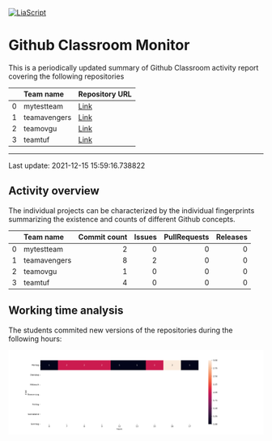 <!--
author:   _
email:    _

version:  0.0.1
language: en

-->

[![LiaScript](https://raw.githubusercontent.com/LiaScript/LiaScript/master/badges/course.svg)](https://liascript.github.io/course/?https://github.com/SebastianZug/GitHubClassroomTutorFeedback/blob/main/README.md)

# Github Classroom Monitor

This is a periodically updated summary of Github Classroom activity report covering the following repositories

<!-- data-type="none" -->
|    | Team name    | Repository URL                                                                            |
|---:|:-------------|:------------------------------------------------------------------------------------------|
|  0 | mytestteam   | [Link](https://api.github.com/repos/GitHubClassroom-Demo/programmingtask_1-mytestteam)    |
|  1 | teamavengers | [Link](https://api.github.com/repos/GitHubClassroom-Demo/programmingtask_1-team-avengers) |
|  2 | teamovgu     | [Link](https://api.github.com/repos/GitHubClassroom-Demo/programmingtask_1-team-ovgu)     |
|  3 | teamtuf      | [Link](https://api.github.com/repos/GitHubClassroom-Demo/programmingtask_1-teamtuf)       |

----------------------------------------------------- 

Last update: 2021-12-15 15:59:16.738822

## Activity overview

The individual projects can be characterized by the individual fingerprints summarizing the existence and counts of different Github concepts.

<!-- data-type="none" -->
|    | Team name    |   Commit count |   Issues |   PullRequests |   Releases |
|---:|:-------------|---------------:|---------:|---------------:|-----------:|
|  0 | mytestteam   |              2 |        0 |              0 |          0 |
|  1 | teamavengers |              8 |        2 |              0 |          0 |
|  2 | teamovgu     |              1 |        0 |              0 |          0 |
|  3 | teamtuf      |              4 |        0 |              0 |          0 |

## Working time analysis

The students commited new versions of the repositories during the following hours:

![image](./example/notebooks/F_TimeStatistics.png)

